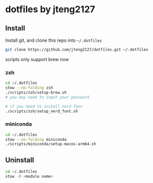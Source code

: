 # dotfiles by jteng2127

## Install

Install git, and clone this repo into `~/.dotfiles`

```bash
git clone https://github.com/jteng2127/dotfiles.git ~/.dotfiles
```

scripts only support brew now

### zsh

```bash
cd ~/.dotfiles
stow --no-folding zsh
./scripts/zsh/setup-brew.sh
# you may need to input your password

# if you need to install nerd font
./scripts/zsh/setup_nerd_font.sh
```

### miniconda

```bash
cd ~/.dotfiles
stow --no-folding miniconda
./scripts/miniconda/setup-macos-arm64.sh
```

## Uninstall

```bash
cd ~/.dotfiles
stow -D <module name>
```
